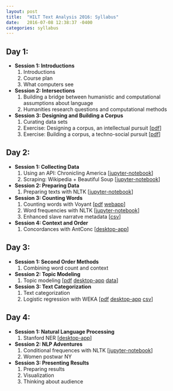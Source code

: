 ```yaml
---
layout: post
title:  "HILT Text Analysis 2016: Syllabus"
date:   2016-07-08 12:38:37 -0400
categories: syllabus
---
```


## **Day 1:**
* **Session 1: Introductions**
    1. Introductions
    2. Course plan
    3. What computers see
* **Session 2: Intersections**
    1. Building a bridge between humanistic and computational assumptions about language
    2. Humanities research questions and computational methods <!-- [[ppt](https://github.com/senderle/hilt-text-analysis/blob/master/Humanities%20research%20questions%20HILT%202016.pptx?raw=true)] -->
* **Session 3: Designing and Building a Corpus**
    1. Curating data sets
    2. Exercise: Designing a corpus, an intellectual pursuit [[pdf](https://github.com/senderle/hilt-text-analysis/blob/master/Making%20a%20Data%20Set%20-%20HILT%202016.pdf)]
    2. Exercise: Building a corpus, a techno-social pursuit [[pdf](https://github.com/senderle/hilt-text-analysis/blob/master/Making%20a%20Data%20Set%20-%20HILT%202016.pdf)]

## **Day 2:**
* **Session 1: Collecting Data**
    1. Using an API: Chronicling America [[jupyter-notebook](https://github.com/senderle/hilt-text-analysis/blob/master/Chronicling%20America%20API.ipynb)]
    2. Scraping: Wikipedia + Beautiful Soup [[jupyter-notebook](https://github.com/senderle/hilt-text-analysis/blob/master/Beautiful%20Soup.ipynb)]
* **Session 2: Preparing Data**
    1. Preparing texts with NLTK [[jupyter-notebook](https://github.com/senderle/hilt-text-analysis/blob/master/Preparing%20Texts.ipynb)]
* **Session 3: Counting Words**
    1. Counting words with Voyant [[pdf](add_link) [webapp](http://voyant-tools.org/)]
    2. Word frequencies with NLTK [[jupyter-notebook](add_link)]
    3. Enhanced slave narratve metadata [[csv](https://github.com/senderle/hilt-text-analysis/blob/master/enhanced-metadata.csv)]
* **Session 4: Context and Order**
    1. Concordances with AntConc [[desktop-app](http://www.laurenceanthony.net/software/antconc/)]

## **Day 3:**
* **Session 1: Second Order Methods**
    1. Combining word count and context
* **Session 2: Topic Modeling**
    1. Topic modeling [[pdf](https://github.com/senderle/hilt-text-analysis/blob/master/Topic%20Modeling%20Howto%20HILT%202016.pdf) [desktop-app](https://github.com/senderle/topic-modeling-tool) [data](https://github.com/senderle/hilt-text-analysis/raw/master/slave-narrative-topic-model.zip)]
* **Session 3: Text Categorization**
    1. Text categorization
    2. Logistic regression with WEKA [[pdf](https://github.com/senderle/hilt-text-analysis/blob/master/Logistic%20Regression%20with%20Weka%20-%20HILT%202016.pdf) [desktop-app](http://www.cs.waikato.ac.nz/ml/weka/) [csv](https://github.com/senderle/hilt-text-analysis/tree/master/paceofchange-flat)]

## **Day 4:**
* **Session 1: Natural Language Processing**
    1. Stanford NER [[desktop-app](http://nlp.stanford.edu/software/CRF-NER.shtml)]
* **Session 2: NLP Adventures**
    1. Conditional frequences with NLTK [[jupyter-notebook](https://github.com/senderle/hilt-text-analysis/blob/master/NLP%20Adventures.ipynb)]
    2. Women postwar NY
* **Session 3: Presenting Results**
    1. Preparing results
    2. Visualization
    3. Thinking about audience
